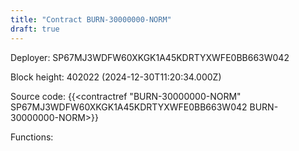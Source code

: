 ```yaml
---
title: "Contract BURN-30000000-NORM"
draft: true
---
```

Deployer: SP67MJ3WDFW60XKGK1A45KDRTYXWFE0BB663W042


 



Block height: 402022 (2024-12-30T11:20:34.000Z)

Source code: {{<contractref "BURN-30000000-NORM" SP67MJ3WDFW60XKGK1A45KDRTYXWFE0BB663W042 BURN-30000000-NORM>}}

Functions:


